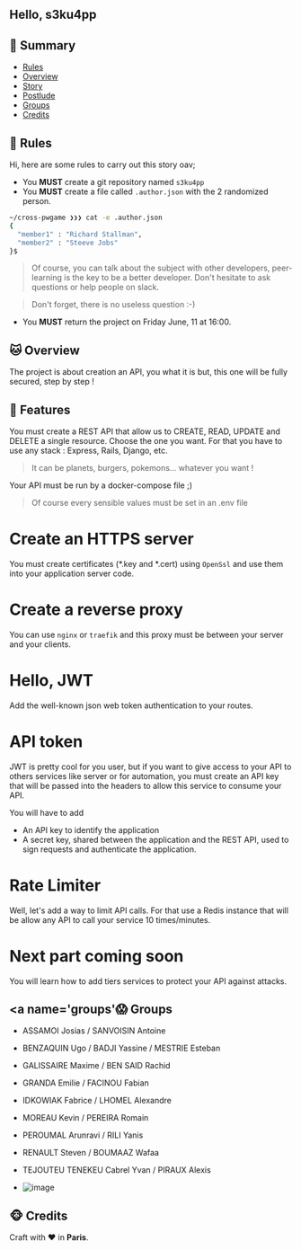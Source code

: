 ## Hello, s3ku4pp

## <a name='TOC'>🐼 Summary</a>

* [Rules](#rules)
* [Overview](#overview)
* [Story](#story)
* [Postlude](#postlude)
* [Groups](#groups)
* [Credits](#credits)

## <a name='overview'>🦊 Rules</a>

Hi, here are some rules to carry out this story oav;

* You **MUST** create a git repository named `s3ku4pp`
* You **MUST** create a file called `.author.json` with the 2 randomized person.

```sh
~/cross-pwgame ❯❯❯ cat -e .author.json
{
  "member1" : "Richard Stallman",
  "member2" : "Steeve Jobs"
}$
```

> Of course, you can talk about the subject with other developers, peer-learning is
> the key to be a better developer. Don't hesitate to ask questions or help people on slack.

> Don't forget, there is no useless question :-)

* You **MUST** return the project on Friday June, 11 at 16:00.

## <a name='overview'>🐱 Overview</a>

The project is about creation an API, you what it is but, this one will be fully secured, step by step !

## <a name='story'>🐨 Features</a>

You must create a REST API that allow us to CREATE, READ, UPDATE and DELETE a single resource. Choose the one you want.
For that you have to use any stack : Express, Rails, Django, etc. 

> It can be planets, burgers, pokemons... whatever you want !

Your API must be run by a docker-compose file ;)

> Of course every sensible values must be set in an .env file

# Create an HTTPS server

You must create certificates (\*.key and \*.cert) using `OpenSsl` and use them into your application server code.

# Create a reverse proxy

You can use `nginx` or `traefik` and this proxy must be between your server and your clients.

# Hello, JWT

Add the well-known json web token authentication to your routes.

# API token

JWT is pretty cool for you user, but if you want to give access to your API to others services like server or for automation, 
you must create an API key that will be passed into the headers to allow this service to consume your API.

You will have to add
- An API key to identify the application
- A secret key, shared between the application and the REST API, used to sign requests and authenticate the application.

# Rate Limiter

Well, let's add a way to limit API calls. For that use a Redis instance that will be allow any API to call your service 10 times/minutes.

# Next part coming soon

You will learn how to add tiers services to protect your API against attacks.

## <a name='groups'😱 Groups</a>

- ASSAMOI	Josias / SANVOISIN	Antoine
- BENZAQUIN	Ugo / BADJI	Yassine / MESTRIE	Esteban
- GALISSAIRE	Maxime / BEN SAID	Rachid
- GRANDA Emilie / FACINOU	Fabian
- IDKOWIAK	Fabrice / LHOMEL	Alexandre
- MOREAU	Kevin / PEREIRA	Romain
- PEROUMAL	Arunravi / RILI	Yanis
- RENAULT	Steven / BOUMAAZ	Wafaa
- TEJOUTEU TENEKEU	Cabrel Yvan / PIRAUX	Alexis

- ![image](https://user-images.githubusercontent.com/1437676/120715818-7413fb00-c4c5-11eb-9e5b-d79162c5d065.png)

## <a name='credits'>🐵 Credits</a>

Craft with :heart: in **Paris**.
